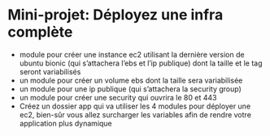 # Mini-projet: Déployez une infra complète

  *  module pour créer une instance ec2 utilisant la dernière version de ubuntu bionic (qui
  s’attachera l’ebs et l’ip publique) dont la taille et le tag seront variabilisés
  *  un module pour créer un volume ebs dont la taille sera variabilisée
  *  un module pour une ip publique (qui s’attachera la security group)
  *  un module pour créer une security qui ouvrira le 80 et 443
  * Créez un dossier app qui va utiliser les 4 modules pour déployer une ec2, bien-sûr vous allez surcharger
  les variables afin de rendre votre application plus dynamique

